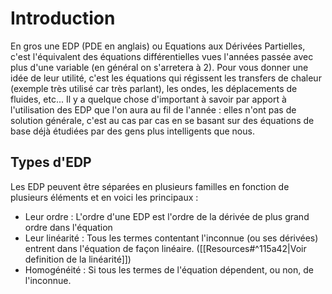 # Introduction

En gros une EDP (PDE en anglais) ou Equations aux Dérivées Partielles, c'est l'équivalent des équations différentielles vues l'années passée avec plus d'une variable (en général on s'arretera à 2). Pour vous donner une idée de leur utilité, c'est les équations qui régissent les transfers de chaleur (exemple très utilisé car très parlant), les ondes, les déplacements de fluides, etc...
Il y a quelque chose d'important à savoir par apport à l'utilisation des EDP que l'on aura au fil de l'année : elles n'ont pas de solution générale, c'est au cas par cas en se basant sur des équations de base déjà étudiées par des gens plus intelligents que nous.

## Types d'EDP

Les EDP peuvent être séparées en plusieurs familles en fonction de plusieurs éléments et en voici les principaux :

- Leur ordre : L'ordre d'une EDP est l'ordre de la dérivée de plus grand ordre dans l'équation
- Leur linéarité : Tous les termes contentant l'inconnue (ou ses dérivées) entrent dans l'équation de façon linéaire. ([[Resources#^115a42|Voir definition de la linéarité]])
- Homogénéité : Si tous les termes de l'équation dépendent, ou non, de l'inconnue.
